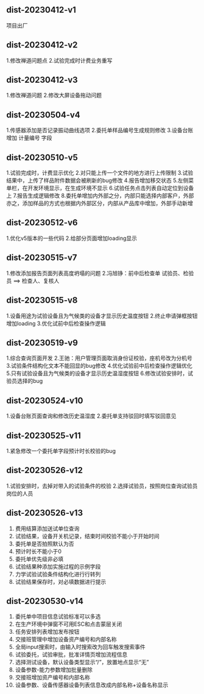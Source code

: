 ## dist-20230412-v1
项目出厂
## dist-20230412-v2
1.修改禅道问题点
2.试验完成时计费业务重写

## dist-20230412-v3
1.修改禅道问题
2.修改大屏设备拖动问题

## dist-20230504-v4
1.传感器添加是否记录振动曲线选项
2.委托单样品编号生成规则修改
3.设备台账增加 计量编号 字段

## dist-20230510-v5
1.试验完成时，计费显示优化
2.对只能上传一个文件的地方进行上传限制
3.试验结果中，上传了样品附件数据会被刷新的bug修改
4.报告增加移交状态
5.左侧菜单栏，在开发环境显示，在生成环境不显示
6.试验任务点击列表自动定位到设备上
7.报告生成逻辑修改
8.委托单增加内外部之分，内部只能选择内部客户，外部亦之，添加样品的方式也根据内外部区分，内部从产品库中增加，外部手动新增

## dist-20230512-v6
1.优化v5版本的一些代码
2.给部分页面增加loading显示

## dist-20230515-v7
1.修改添加报告页面列表高度坍塌的问题
2.冯旭铮：前中后检查单 试验员、检验员 ==> 检查人、复核人

## dist-20230515-v8
1.设备用途为试验设备且为气候类的设备才显示历史温度按钮
2.终止申请弹框按钮增加loading
3.优化试前中后检查操作逻辑

## dist-20230519-v9
1.综合查询页面开发
2.王驰：用户管理页面取消身份证校验，座机号改为分机号
3.试验条件结构化文本不能回显的bug修改
4.优化试验前中后检查操作逻辑优化
5.只有试验设备且为气候类的设备才显示历史温湿度按钮
6.修改试验安排时，试验员选择的bug


## dist-20230524-v10
1.设备台账页面查询和修改历史温湿度
2.委托单支持驳回时填写驳回意见

## dist-20230525-v11
1.紧急修改一个委托单字段预计时长校验的bug

## dist-20230526-v12
1.试验安排时，去掉对带入的试验条件的校验
2.选择试验员，按照岗位查询试验员岗位的人员

## dist-20230526-v13
1. 费用结算添加送试单位查询
2. 试验结果，设备开关机记录，结束时间校验不能小于开始时间
3. 委托单是否拍照默认为否
4. 预计时长不能小于0
5. 委托单优先级非必填
6. 试验结果种添加实施过程的示例字段
7. 力学试验试验条件结构化进行行转列
8. 试验结果保存时，对必填数据进行提示

## dist-20230530-v14
1. 委托单中项目信息试验标准可以多选
2. 在生产环境中弹窗不可用ESC和点击蒙层关闭
3. 任务安排列表增加发布按钮
4. 交接班管理中增加设备资产编号和内部名称
5. 全局input搜索时，由输入时搜索改为回车触发搜索事件
6. 试验委托，试验审批，批准详情页增加流程信息
7. 选择测试设备，默认设备类型显示“/”，放置地点显示“无”
8. 设备参数-能力参数增加批量删除
9. 交接班增加资产编号和内部名称
10. 设备参数、设备传感器设备列表信息改成内部名称+设备名称显示


